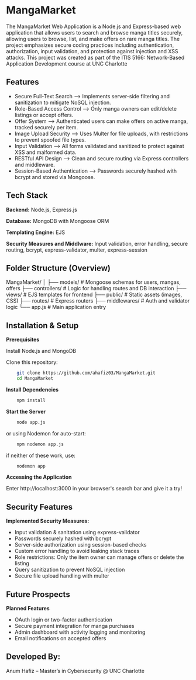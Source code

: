 
# MangaMarket

The MangaMarket Web Application is a Node.js and Express-based web application that allows users to search and browse manga titles securely, allowing users to browse, list, and make offers on rare manga titles. The project emphasizes secure coding practices including authentication, authorization, input validation, and protection against injection and XSS attacks. This project was created as part of the ITIS 5166: Network-Based Application Development course at UNC Charlotte




## Features
- Secure Full-Text Search --> Implements server-side filtering and sanitization to mitigate NoSQL injection.
- Role-Based Access Control --> Only manga owners can edit/delete listings or accept offers.
- Offer System --> Authenticated users can make offers on active manga, tracked securely per item.
- Image Upload Security --> Uses Multer for file uploads, with restrictions to prevent spoofed file types.
- Input Validation --> All forms validated and sanitized to protect against XSS and malformed data.
- RESTful API Design --> Clean and secure routing via Express controllers and middleware.
- Session-Based Authentication --> Passwords securely hashed with bcrypt and stored via Mongoose.
## Tech Stack

**Backend:** Node.js, Express.js

**Database:** MongoDB with Mongoose ORM

**Templating Engine:** EJS

**Security Measures and Middlware:** Input validation, error handling, secure routing, bcrypt, express-validator, multer, express-session

## Folder Structure (Overview)
MangaMarket/
│
├── models/          # Mongoose schemas for users, mangas, offers
├── controllers/     # Logic for handling routes and DB interaction
├── views/           # EJS templates for frontend
├── public/          # Static assets (images, CSS)
├── routes/          # Express routers
├── middlewares/     # Auth and validator logic
└── app.js           # Main application entry

## Installation & Setup

**Prerequisites**

Install Node.js and MongoDB

Clone this repository:

```bash
    git clone https://github.com/ahafiz03/MangaMarket.git
    cd MangaMarket
```
**Install Dependencies**
```bash
    npm install
```
**Start the Server**
```bash
    node app.js
```
or using Nodemon for auto-start:
```bash
    npm nodemon app.js
```
if neither of these work, use:
```bash
    nodemon app
```
**Accessing the Application**

Enter http://localhost:3000 in your browser's search bar and give it a try!

## Security Features

**Implemented Security Measures:**
- Input validation & sanitation using express-validator
- Passwords securely hashed with bcrypt
- Server-side authorization using session-based checks
- Custom error handling to avoid leaking stack traces
- Role restrictions: Only the item owner can manage offers or delete the listing
- Query sanitization to prevent NoSQL injection
- Secure file upload handling with multer


## Future Prospects

**Planned Features**
- OAuth login or two-factor authentication
- Secure payment integration for manga purchases
- Admin dashboard with activity logging and monitoring
- Email notifications on accepted offers

## Developed By:
Anum Hafiz – Master’s in Cybersecurity @ UNC Charlotte
